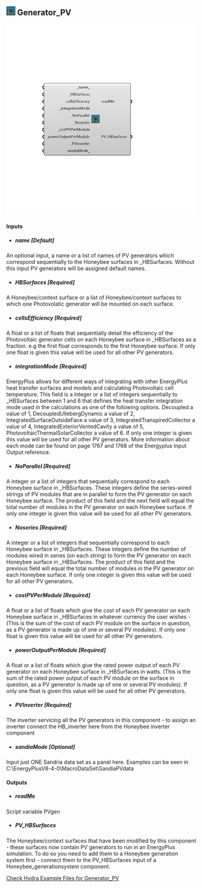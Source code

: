 ## ![](../../images/icons/Generator_PV.png) Generator_PV

![](../../images/components/Generator_PV.png)



#### Inputs
* ##### name [Default]
An optional input, a name or a list of names of PV generators which correspond sequentially to the Honeybee surfaces in _HBSurfaces. Without this input PV generators will be assigned default names.
* ##### HBSurfaces [Required]
A Honeybee/context surface or a list of Honeybee/context surfaces to which one Photovolatic generator will be mounted on each surface.
* ##### cellsEfficiency [Required]
A float or a list of floats that sequentially detail the efficiency of the Photovoltaic generator cells on each Honeybee surface in _HBSurfaces as a fraction. e.g the first float corresponds to the first Honeybee surface. If only one float is given this value will be used for all other PV generators.
* ##### integrationMode [Required]
EnergyPlus allows for different ways of integrating with other EnergyPlus heat transfer surfaces and models and calculating Photovoltaic cell temperature. This field is a integer or a list of integers sequentially to _HBSurfaces between 1 and 6 that defines the heat transfer integration mode used in the calculations as one of the following options. Decoupled a value of 1, DecoupledUllebergDynamic a value of 2, IntegratedSurfaceOutsideFace a value of 3, IntegratedTranspiredCollector a value of 4, IntegratedExteriorVentedCavity a value of 5, PhotovoltaicThermalSolarCollector a value of 6. If only one integer is given this value will be used for all other PV generators. More information about each mode can be found on page 1767 and 1768 of the Energyplus Input Output reference.
* ##### NoParallel [Required]
A integer or a list of integers that sequentially correspond to each Honeybee surface in _HBSurfaces. These integers define the series-wired strings of PV modules that are in parallel to form the PV generator on each Honeybee surface. The product of this field and the next field will equal the total number of modules in the PV generator on each Honeybee surface. If only one integer is given this value will be used for all other PV generators.
* ##### Noseries [Required]
A integer or a list of integers that sequentially correspond to each Honeybee surface in _HBSurfaces.  These integers define the number of modules wired in series (on each string) to form the PV generator on each Honeybee surface in _HBSurfaces. The product of this field and the previous field will equal the total number of modules in the PV generator on each Honeybee surface. If only one integer is given this value will be used for all other PV generators.
* ##### costPVPerModule [Required]
A float or a list of floats which give the cost of each PV generator on each Honeybee surface in _HBSurfaces in whatever currency the user wishes - (This is the sum of the cost of each PV module on the surface in question, as a PV generator is made up of one or several PV modules). If only one float is given this value will be used for all other PV generators.
* ##### powerOutputPerModule [Required]
A float or a list of floats which give the rated power output of each PV generator on each Honeybee surface in _HBSurfaces in watts. (This is the sum of the rated power output of each PV module on the surface in question, as a PV generator is made up of one or several PV modules). If only one float is given this value will be used for all other PV generators.
* ##### PVInverter [Required]
The inverter servicing all the PV generators in this component - to assign an inverter connect the HB_inverter here from the Honeybee inverter component
* ##### sandiaMode [Optional]
Input just ONE Sandria data set as a panel here. Examples can be seen in C:\EnergyPlusV8-4-0\MacroDataSet\SandiaPVdata

#### Outputs
* ##### readMe
Script variable PVgen
* ##### PV_HBSurfaces
The Honeybee/context surfaces that have been modified by this component - these surfaces now contain PV generators to run in an EnergyPlus simulation. To do so you need to add them to a Honeybee generation system first - connect them to the PV_HBSurfaces input of a Honeybee_generationsystem component.


[Check Hydra Example Files for Generator_PV](https://hydrashare.github.io/hydra/index.html?keywords=Honeybee_Generator_PV)